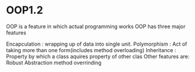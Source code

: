 # OOP1.2
OOP is a feature in which actual programming works OOP has three major features

Encapculation : wrapping up of data into single unit.
Polymorphism : Act of taking more than one form(includes method overloading)
Inheritance : Property by which a class aquires property of other clas
Other features are: Robust Abstraction method overrinding
